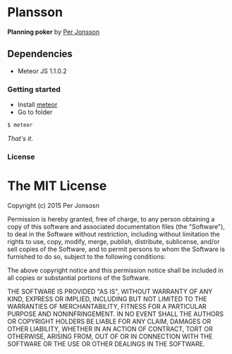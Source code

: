 # Plansson

__Planning poker__ by [Per Jonsson](http://www.programmerper.com) 

## Dependencies
* Meteor JS 1.1.0.2

### Getting started

* Install [meteor](https://www.meteor.com) 
* Go to folder

```sh
$ meteor 
```

_That's it_.

### License


The MIT License
===============

Copyright (c) 2015 Per Jonsosn

Permission is hereby granted, free of charge, to any person obtaining a copy
of this software and associated documentation files (the "Software"), to deal
in the Software without restriction, including without limitation the rights
to use, copy, modify, merge, publish, distribute, sublicense, and/or sell
copies of the Software, and to permit persons to whom the Software is
furnished to do so, subject to the following conditions:

The above copyright notice and this permission notice shall be included in
all copies or substantial portions of the Software.

THE SOFTWARE IS PROVIDED "AS IS", WITHOUT WARRANTY OF ANY KIND, EXPRESS OR
IMPLIED, INCLUDING BUT NOT LIMITED TO THE WARRANTIES OF MERCHANTABILITY,
FITNESS FOR A PARTICULAR PURPOSE AND NONINFRINGEMENT. IN NO EVENT SHALL THE
AUTHORS OR COPYRIGHT HOLDERS BE LIABLE FOR ANY CLAIM, DAMAGES OR OTHER
LIABILITY, WHETHER IN AN ACTION OF CONTRACT, TORT OR OTHERWISE, ARISING FROM,
OUT OF OR IN CONNECTION WITH THE SOFTWARE OR THE USE OR OTHER DEALINGS IN
THE SOFTWARE.